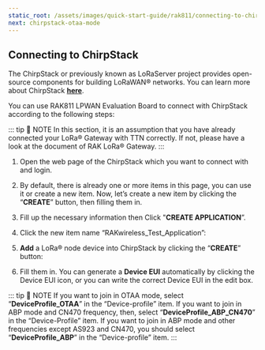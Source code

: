 ```yaml
---
static_root: /assets/images/quick-start-guide/rak811/connecting-to-chirpstack
next: chirpstack-otaa-mode
---
```


## Connecting to ChirpStack

The ChirpStack or previously known as LoRaServer project provides open-source components for building LoRaWAN® networks. You can learn more about ChirpStack [**here**](https://www.chirpstack.io/).

You can use RAK811 LPWAN Evaluation Board to connect with ChirpStack according to the following steps:

::: tip 📝 NOTE
In this section, it is an assumption that you have already connected your LoRa® Gateway with TTN correctly. If not, please have a look at the document of RAK LoRa® Gateway.
:::

1. Open the web page of the ChirpStack which you want to connect with and login.

2. By default, there is already one or more items in this page, you can use it or create a new item. Now, let’s create a new item by clicking the “**CREATE**” button, then filling them in.

<rk-img
  :src="`${$frontmatter.static_root}/rmyjmnipu8avuwmpje4m.png`"
  width="100%"
  figure-number="1"
  caption="ChirpStack Applications"
/>

3. Fill up the necessary information then Click "**CREATE APPLICATION**”.

<rk-img
  :src="`${$frontmatter.static_root}/lfckimcgh5dlghvhggro.png`"
  width="100%"
  figure-number="2"
  caption="Creating the Application"
/>

4. Click the new item name “RAKwireless_Test_Application”:

<rk-img
  :src="`${$frontmatter.static_root}/fapk1hsahx06blqi7smh.png`"
  width="100%"
  figure-number="3"
  caption="Applications page in ChirpStack"
/>

<rk-img
  :src="`${$frontmatter.static_root}/pjl7qdbeh1nnkw7su8s3.png`"
  width="100%"
  figure-number="4"
  caption="RAK811 Application"
/>

5. **Add** a LoRa® node device into ChirpStack by clicking the “**CREATE**” button:

<rk-img
  :src="`${$frontmatter.static_root}/pjl7qdbeh1nnkw7su8s3.png`"
  width="100%"
  figure-number="5"
  caption="Adding a LoRa® Node Device"
/>

6. Fill them in. You can generate a **Device EUI** automatically by clicking the Device EUI icon, or you can write the correct Device EUI in the edit box.

<rk-img
  :src="`${$frontmatter.static_root}/pjl7qdbeh1nnkw7su8s3.png`"
  width="100%"
  figure-number="6"
  caption="Filling the Device Parameters"
/>

::: tip 📝 NOTE
If you want to join in OTAA mode, select “**DeviceProfile_OTAA**” in the “Device-profile” item. If you want to join in ABP mode and CN470 frequency, then, select “**DeviceProfile_ABP_CN470**” in the “Device-Profile” item. If you want to join in ABP mode and other frequencies except AS923 and CN470, you should select “**DeviceProfile_ABP**” in the “Device-profile” item.
:::
